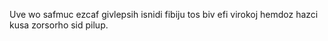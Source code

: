 Uve wo safmuc ezcaf givlepsih isnidi fibiju tos biv efi virokoj hemdoz hazci kusa zorsorho sid pilup.